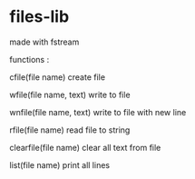 # files-lib
made with fstream

functions :

cfile(file name) create file

wfile(file name, text) write to file

wnfile(file name, text) write to file with new line

rfile(file name) read file to string

clearfile(file name) clear all text from file

list(file name) print all lines
